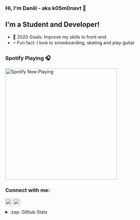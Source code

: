 ### Hi, I'm Daniil - aka k05m0navt 👋

## I'm a Student and Developer!

- 🥅 2020 Goals: Improve my skills in front-end
- ⚡ Fun fact: I love to snowboarding, skating and play guitar

### Spotify Playing 🎧

[<img src="https://novatorem-tawny-five.vercel.app/api/spotify-playing" alt="Spotify Now Playing" width="350" />](https://open.spotify.com/user/6d271297081b443991daa76eaf68a88c)

### Connect with me:

[<img align="left" alt="k05m0navt | Instagram" width="22px" src="https://cdn.jsdelivr.net/npm/simple-icons@v3/icons/instagram.svg" />][instagram]
[<img align="left" alt="k05m0navt | Telegram" width="22px" src="https://cdn.jsdelivr.net/npm/simple-icons@3.7.0/icons/telegram.svg" />][telegram]

<br />
<br />

<details>
  <summary>:zap: Github Stats</summary>

  <img align="left" alt="k05m0navt's Github Stats" src="https://github-readme-stats.codestackr.vercel.app/api?username=k05m0navt&show_icons=true&hide_border=true" />

</details>

[instagram]: https://www.instagram.com/k05m0navt/
[telegram]: https://t.me/k05m0navt